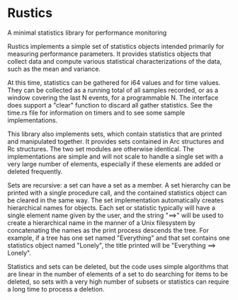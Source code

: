 # Rustics
A minimal statistics library for performance monitoring


Rustics implements a simple set of statistics objects intended primarily for
measuring performance parameters.  It provides statistics objects that
collect data and compute various statistical characterizations of the data,
such as the mean and variance.

At this time, statistics can be gathered for i64 values and for time values.
They can be collected as a running total of all samples recorded, or as a
window covering the last N events, for a programmable N.  The interface does
support a "clear" function to discard all gather statistics.  See the time.rs
file for information on timers and to see some sample implementations.

This library also implements sets, which contain statistics that are printed
and manipulated together.  It provides sets contained in Arc structures and Rc
structures.  The two set modules are otherwise identical.  The implementations
are simple and will not scale to handle a single set with a very large number
of elements, especially if these elements are added or deleted frequently.

Sets are recursive:  a set can have a set as a member.  A set hierarchy can be
printed with a single procedure call, and the contained statistics object can
be cleared in the same way.  The set implementation automatically creates
hierarchical names for objects.  Each set or statistic typically will have a
single element name given by the user, and the string "==>" will be used to
create a hierarchical name in the manner of a Unix filesystem by concatenating
the names as the print process descends the tree.  For example, if a tree has
one set named "Everything" and that set contains one statistics object named
"Lonely", the title printed will be "Everything ==> Lonely".

Statistics and sets can be deleted, but the code uses simple algorithms that
are linear in the number of elements of a set to do searching for items to be
deleted, so sets with a very high number of subsets or statistics can require a
long time to process a deletion.
